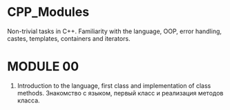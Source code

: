 # CPP_Modules
Non-trivial tasks in C++. Familiarity with the language, OOP, error handling, castes, templates, containers and iterators.

# MODULE 00
1. Introduction to the language, first class and implementation of class methods. Знакомство с языком, первый класс и реализация методов класса.
